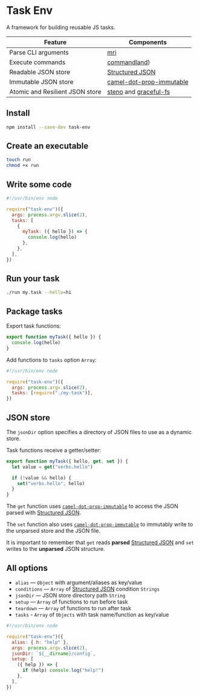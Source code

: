 # Task Env

A framework for building reusable JS tasks.

| Feature                         | Components                                                                                                             |
| ------------------------------- | ---------------------------------------------------------------------------------------------------------------------- |
| Parse CLI arguments             | [mri](https://github.com/lukeed/mri#readme)                                                                            |
| Execute commands                | [commandland](https://github.com/winton/commandland))                                                                  |
| Readable JSON store             | [Structured JSON](https://github.com/invrs/structured-json#readme)                                                     |
| Immutable JSON store            | [camel-dot-prop-immutable](https://github.com/invrs/camel-dot-prop-immutable#readme)                                   |
| Atomic and Resilient JSON store | [steno](https://github.com/typicode/steno#readme) and [graceful-fs](https://github.com/isaacs/node-graceful-fs#readme) |

## Install

```bash
npm install --save-dev task-env
```

## Create an executable

```bash
touch run
chmod +x run
```

## Write some code

```js
#!/usr/bin/env node

require("task-env")({
  args: process.argv.slice(2),
  tasks: [
    {
      myTask: ({ hello }) => {
        console.log(hello)
      },
    },
  ],
})
```

## Run your task

```bash
./run my.task --hello=hi
```

## Package tasks

Export task functions:

```js
export function myTask({ hello }) {
  console.log(hello)
}
```

Add functions to `tasks` option `Array`:

```js
#!/usr/bin/env node

require("task-env")({
  args: process.argv.slice(2),
  tasks: [require("./my-task")],
})
```

## JSON store

The `jsonDir` option specifies a directory of JSON files to use as a dynamic store.

Task functions receive a getter/setter:

```js
export function myTask({ hello, get, set }) {
  let value = get("verbs.hello")

  if (!value && hello) {
    set("verbs.hello", hello)
  }
}
```

The `get` function uses [`camel-dot-prop-immutable`](https://github.com/invrs/camel-dot-prop-immutable) to access the JSON parsed with [Structured JSON](https://github.com/invrs/structured-json).

The `set` function also uses [`camel-dot-prop-immutable`](https://github.com/invrs/camel-dot-prop-immutable) to immutably write to the unparsed store and the JSON file.

It is important to remember that `get` reads **parsed** [Structured JSON](https://github.com/invrs/structured-json) and `set` writes to the **unparsed** JSON structure.

## All options

* `alias` — `Object` with argument/aliases as key/value
* `conditions` — `Array` of [Structured JSON](https://github.com/invrs/structured-json) condition `Strings`
* `jsonDir` — JSON store directory path `String`
* `setup` — `Array` of functions to run before task
* `teardown` — `Array` of functions to run after task
* `tasks` - `Array` of `Objects` with task name/function as key/value

```js
#!/usr/bin/env node

require("task-env")({
  alias: { h: "help" },
  args: process.argv.slice(2),
  jsonDir: `${__dirname}/config`,
  setup: [
    ({ help }) => {
      if (help) console.log("help!")
    },
  ],
})
```
